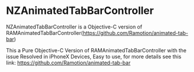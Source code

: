 # NZAnimatedTabBarController
NZAnimatedTabBarController is a Objective-C version of RAMAnimatedTabBarController(https://github.com/Ramotion/animated-tab-bar)

This a Pure Objective-C Version of RAMAnimatedTabBarController with the issue Resolved in iPhoneX Devices, Easy to use, for more details see this link:
https://github.com/Ramotion/animated-tab-bar

